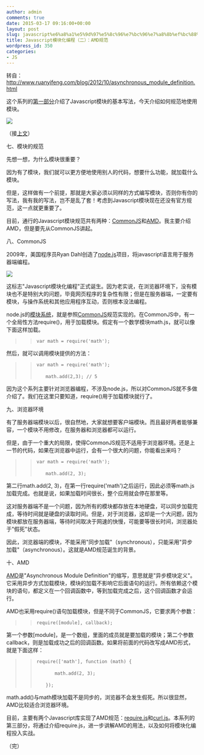 ```yaml
---
author: admin
comments: true
date: 2015-03-17 09:16:00+00:00
layout: post
slug: javascript%e6%a8%a1%e5%9d%97%e5%8c%96%e7%bc%96%e7%a8%8b%ef%bc%88%e4%ba%8c%ef%bc%89%ef%bc%9aamd%e8%a7%84%e8%8c%83
title: Javascript模块化编程（二）：AMD规范
wordpress_id: 350
categories:
- JS
---
```


转自：http://www.ruanyifeng.com/blog/2012/10/asynchronous_module_definition.html

这个系列的[第一部分](http://www.ruanyifeng.com/blog/2012/10/javascript_module.html)介绍了Javascript模块的基本写法，今天介绍如何规范地使用模块。

![](http://image.beekka.com/blog/201210/bg2012103001.jpg)

（接[上文](http://www.ruanyifeng.com/blog/2012/10/javascript_module.html)）

七、模块的规范

先想一想，为什么模块很重要？

因为有了模块，我们就可以更方便地使用别人的代码，想要什么功能，就加载什么模块。

但是，这样做有一个前提，那就是大家必须以同样的方式编写模块，否则你有你的写法，我有我的写法，岂不是乱了套！考虑到Javascript模块现在还没有官方规范，这一点就更重要了。

目前，通行的Javascript模块规范共有两种：[CommonJS](http://wiki.commonjs.org/wiki/Modules/1.1)和[AMD](https://github.com/amdjs/amdjs-api/wiki/AMD)。我主要介绍AMD，但是要先从CommonJS讲起。

八、CommonJS

2009年，美国程序员Ryan Dahl创造了[node.js](http://nodejs.org/)项目，将javascript语言用于服务器端编程。

![](http://image.beekka.com/blog/201210/bg2012103002.jpg)

这标志"Javascript模块化编程"正式诞生。因为老实说，在浏览器环境下，没有模块也不是特别大的问题，毕竟网页程序的复杂性有限；但是在服务器端，一定要有模块，与操作系统和其他应用程序互动，否则根本没法编程。

node.js的[模块系统](http://nodejs.org/docs/latest/api/modules.html)，就是参照[CommonJS](http://wiki.commonjs.org/wiki/Modules/1.1)规范实现的。在CommonJS中，有一个全局性方法require()，用于加载模块。假定有一个数学模块math.js，就可以像下面这样加载。


<blockquote>

>     
>     var math = require('math');
> 
> 
</blockquote>


然后，就可以调用模块提供的方法：


<blockquote>

>     
>     var math = require('math');
>     
>     　　math.add(2,3); // 5
> 
> 
</blockquote>


因为这个系列主要针对浏览器编程，不涉及node.js，所以对CommonJS就不多做介绍了。我们在这里只要知道，require()用于加载模块就行了。

九、浏览器环境

有了服务器端模块以后，很自然地，大家就想要客户端模块。而且最好两者能够兼容，一个模块不用修改，在服务器和浏览器都可以运行。

但是，由于一个重大的局限，使得CommonJS规范不适用于浏览器环境。还是上一节的代码，如果在浏览器中运行，会有一个很大的问题，你能看出来吗？


<blockquote>

>     
>     var math = require('math');
>     
>     　　math.add(2, 3);
> 
> 
</blockquote>


第二行math.add(2, 3)，在第一行require('math')之后运行，因此必须等math.js加载完成。也就是说，如果加载时间很长，整个应用就会停在那里等。

这对服务器端不是一个问题，因为所有的模块都存放在本地硬盘，可以同步加载完成，等待时间就是硬盘的读取时间。但是，对于浏览器，这却是一个大问题，因为模块都放在服务器端，等待时间取决于网速的快慢，可能要等很长时间，浏览器处于"假死"状态。

因此，浏览器端的模块，不能采用"同步加载"（synchronous），只能采用"异步加载"（asynchronous）。这就是AMD规范诞生的背景。

十、AMD

[AMD](https://github.com/amdjs/amdjs-api/wiki/AMD)是"Asynchronous Module Definition"的缩写，意思就是"异步模块定义"。它采用异步方式加载模块，模块的加载不影响它后面语句的运行。所有依赖这个模块的语句，都定义在一个回调函数中，等到加载完成之后，这个回调函数才会运行。

AMD也采用require()语句加载模块，但是不同于CommonJS，它要求两个参数：


<blockquote>

>     
>     require([module], callback);
> 
> 
</blockquote>


第一个参数[module]，是一个数组，里面的成员就是要加载的模块；第二个参数callback，则是加载成功之后的回调函数。如果将前面的代码改写成AMD形式，就是下面这样：


<blockquote>

>     
>     require(['math'], function (math) {
>     
>     　　　　math.add(2, 3);
>     
>     　　});
> 
> 
</blockquote>


math.add()与math模块加载不是同步的，浏览器不会发生假死。所以很显然，AMD比较适合浏览器环境。

目前，主要有两个Javascript库实现了AMD规范：[require.js](http://requirejs.org/)和[curl.js](https://github.com/cujojs/curl)。本系列的第三部分，将通过介绍require.js，进一步讲解AMD的用法，以及如何将模块化编程投入实战。

（完）

